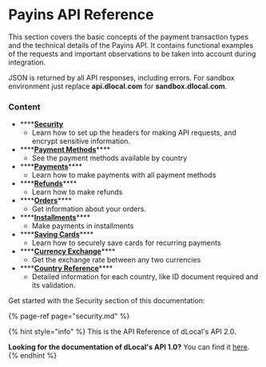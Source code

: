 # Payins API Reference

This section covers the basic concepts of the payment transaction types and the technical details of the Payins API. It contains functional examples of the requests and important observations to be taken into account during integration.

JSON is returned by all API responses, including errors. For sandbox environment just replace **api.dlocal.com** for **sandbox.dlocal.com**.

### Content

* \*\*\*\*[**Security**](security.md)
  * Learn how to set up the headers for making API requests, and encrypt sensitive information.
* \*\*\*\*[**Payment Methods**](payment-methods/)\*\*\*\*
  * See the payment methods available by country
* \*\*\*\*[**Payments**](payments/)\*\*\*\*
  * Learn how to make payments with all payment methods
* \*\*\*\*[**Refunds**](refunds.md)\*\*\*\*
  * Learn how to make refunds
* \*\*\*\*[**Orders**](orders.md)\*\*\*\*
  * Get information about your orders.
* \*\*\*\*[**Installments**](installments.md)\*\*\*\*
  * Make payments in installments
* \*\*\*\*[**Saving Cards**](saving-cards.md)\*\*\*\*
  * Learn how to securely save cards for recurring payments
* \*\*\*\*[**Currency Exchange**](currency-exchange.md)\*\*\*\*
  * Get the exchange rate between any two currencies
* \*\*\*\*[**Country Reference**](country-reference.md)\*\*\*\*
  * Detailed information for each country, like ID document required and its validation.



Get started with the Security section of this documentation:

{% page-ref page="security.md" %}

{% hint style="info" %}
This is the API Reference of dLocal's API 2.0.

**Looking for the documentation of dLocal's API 1.0?** You can find it [here](https://dlocal.com/developers).
{% endhint %}

